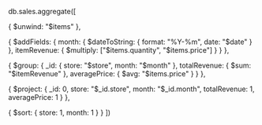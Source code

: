 db.sales.aggregate([
  
  {
    $unwind: "$items"
  },
  
  {
    $addFields: {
      month: {
      $dateToString: { format: "%Y-%m", date: "$date" }
      },
      itemRevenue: { $multiply: ["$items.quantity", "$items.price"] }
    }
  },
  
  {
    $group: {
      _id: { store: "$store", month: "$month" },
      totalRevenue: { $sum: "$itemRevenue" },
      averagePrice: { $avg: "$items.price" }
    }
  },
  
  {
    $project: {
      _id: 0,
      store: "$_id.store",
      month: "$_id.month",
      totalRevenue: 1,
      averagePrice: 1
    }
  },
  
  {
    $sort: { store: 1, month: 1 }
  }
])
